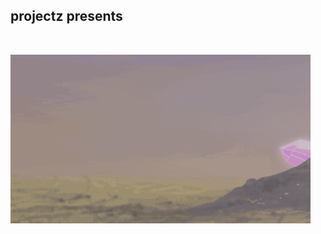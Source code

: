 ## projectz presents
<br>

![Crystal World](https://github.com/RodneyBaker/projectz/blob/main/raece/images/crystalworld.gif)


